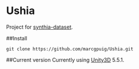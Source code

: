 # Ushia

Project for [synthia-dataset][synthia].

##Install

	git clone https://github.com/marcgpuig/Ushia.git

##Current version
Currently using [Unity3D][unity] 5.5.1.

 [unity]: https://unity3d.com/
 [synthia]: http://synthia-dataset.net/